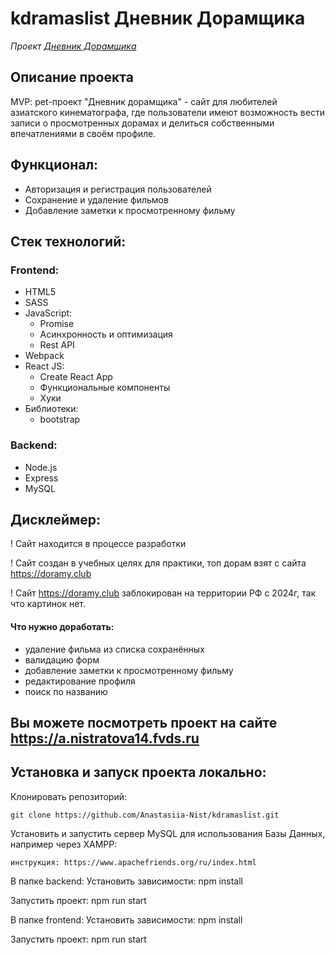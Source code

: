 # kdramaslist Дневник Дорамщика

*Проект [Дневник Дорамщика](https://a.nistratova14.fvds.ru)*

## Описание проекта
MVP: pet-проект "Дневник дорамщика" - сайт для любителей азиатского кинематографа, где пользователи имеют возможность вести записи о просмотренных дорамах и делиться собственными впечатлениями в своём профиле.


## Функционал:
- Авторизация и регистрация пользователей
- Сохранение и удаление фильмов
- Добавление заметки к просмотренному фильму

## Стек технологий:
### Frontend:
- HTML5
- SASS
- JavaScript:
  - Promise
  - Асинхронность и оптимизация
  - Rest API
- Webpack
- React JS:
  - Create React App
  - Функциональные компоненты
  - Хуки
- Библиотеки:
  - bootstrap

### Backend:
- Node.js
- Express
- MySQL


## Дисклеймер:

! Сайт находится в процессе разработки

! Сайт создан в учебных целях для практики, топ дорам взят с сайта https://doramy.club

! Сайт https://doramy.club заблокирован на территории РФ с 2024г, так что картинок нет.

#### Что нужно доработать:
- удаление фильма из списка сохранённых
- валидацию форм
- добавление заметки к просмотренному фильму
- редактирование профиля
- поиск по названию

## Вы можете посмотреть проект на сайте https://a.nistratova14.fvds.ru

## Установка и запуск проекта локально:
Клонировать репозиторий:

    git clone https://github.com/Anastasiia-Nist/kdramaslist.git

Установить и запустить сервер MySQL для использования Базы Данных, например через XAMPP:

    инструкция: https://www.apachefriends.org/ru/index.html

В папке backend:
Установить зависимости:
    npm install

Запустить проект:
    npm run start

В папке frontend:
Установить зависимости:
    npm install

Запустить проект:
    npm run start